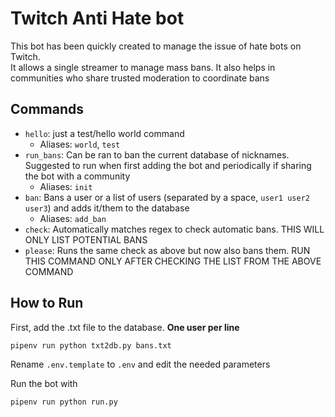 # Twitch Anti Hate bot
This bot has been quickly created to manage the issue of hate bots on Twitch.  
It allows a single streamer to manage mass bans. It also helps in communities who share trusted moderation to coordinate bans

## Commands

- `hello`: just a test/hello world command
    - Aliases: `world`, `test` 
- `run_bans`: Can be ran to ban the current database of nicknames. Suggested to run when first adding the bot and periodically if sharing the bot with a community
    - Aliases: `init`
- `ban`: Bans a user or a list of users (separated by a space, `user1 user2 user3`) and adds it/them to the database
    - Aliases: `add_ban`
- `check`: Automatically matches regex to check automatic bans. THIS WILL ONLY LIST POTENTIAL BANS
- `please`:  Runs the same check as above but now also bans them. RUN THIS COMMAND ONLY AFTER CHECKING THE LIST FROM THE ABOVE COMMAND

## How to Run
First, add the .txt file to the database. **One user per line**
```
pipenv run python txt2db.py bans.txt
```

Rename `.env.template` to `.env` and edit the needed parameters

Run the bot with
```
pipenv run python run.py
```
